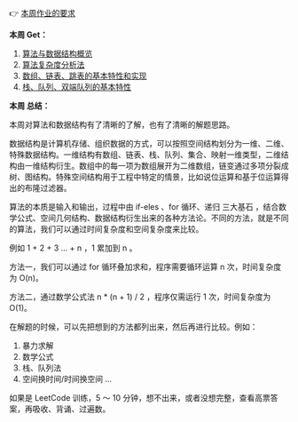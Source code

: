 👉 [本周作业的要求](./homework.md)

**本周 Get：**

1. [算法与数据结构概览](./algorithm.md)
2. [算法复杂度分析法](./complexity.md)
3. [数组、链表、跳表的基本特性和实现](./array-and-linked.md)
4. [栈、队列、双端队列的基本特性](./stack-and-queue.md)

**本周 总结：**

本周对算法和数据结构有了清晰的了解，也有了清晰的解题思路。

数据结构是计算机存储、组织数据的方式，可以按照空间结构划分为一维、二维、特殊数据结构。一维结构有数组、链表、栈、队列、集合、映射一维类型，二维结构由一维结构衍生。数组中的每一项为数组展开为二维数组，链变通过多项分裂成树、图结构。特殊空间结构用于工程中特定的情景，比如说位运算和基于位运算得出的布隆过滤器。

算法的本质是输入和输出，过程中由 if-eles 、for 循环、递归 三大基石 ，结合数学公式、空间几何结构、数据结构衍生出来的各种方法论。不同的方法，就是不同的算法，我们可以通过时间复杂度和空间复杂度来比较。

例如 1 + 2 + 3 ... + n ，1 累加到 n 。

方法一，我们可以通过 for 循环叠加求和，程序需要循环运算 n 次，时间复杂度为 O(n)。

方法二，通过数学公式法 n * (n + 1) / 2 ，程序仅需运行 1 次，时间复杂度为 O(1)。


在解题的时候，可以先把想到的方法都列出来，然后再进行比较。例如：

1. 暴力求解
2. 数学公式
3. 栈、队列法
4. 空间换时间/时间换空间
...

如果是 LeetCode 训练，5 ～ 10 分钟，想不出来，或者没想完整，查看高票答案，再吸收、背诵、过遍数。
